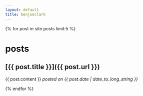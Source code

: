 ```yaml
---
layout: default
title: benjoeclark
---
```


{% for post in site.posts limit:5 %}

posts
=====
[{{ post.title }}]({{ post.url }})
----------------------------------
{{ post.content }}
*posted on {{ post.date | date_to_long_string }}*

{% endfor %}

